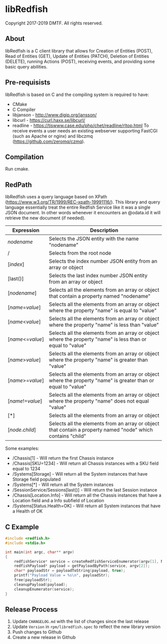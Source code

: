 # libRedfish

Copyright 2017-2019 DMTF. All rights reserved.

## About

libRedfish is a C client library that allows for Creation of Entities (POST), Read of Entities (GET), Update of Entities (PATCH), Deletion of Entities (DELETE), running Actions (POST), receiving events, and providing some basic query abilities.

## Pre-requisists

libRedfish is based on C and the compiling system is required to have:
* CMake
* C Compiler
* libjanson - http://www.digip.org/jansson/
* libcurl - https://curl.haxx.se/libcurl/
* readline - https://tiswww.case.edu/php/chet/readline/rltop.html
To receive events a user needs an existing webserver supporting FastCGI (such as Apache or nginx) and libczmq (https://github.com/zeromq/czmq).

## Compilation

Run cmake.

## RedPath

libRedfish uses a query language based on XPath (https://www.w3.org/TR/1999/REC-xpath-19991116/). This library and query language essentially treat the entire Redfish Service like it was a single JSON document. In other words whenever it encounters an @odata.id it will retrieve the new document (if needed).

| Expression        | Description                                                                                                    |
| ----------------- | -------------------------------------------------------------------------------------------------------------- |
| *nodename*        | Selects the JSON entity with the name "nodename"                                                               |
| /                 | Selects from the root node                                                                                     |
| [*index*]         | Selects the index number JSON entity from an array or object                                                   |
| [last()]          | Selects the last index number JSON entity from an array or object                                              |
| [*nodename*]      | Selects all the elements from an array or object that contain a property named "nodename"                      |
| [*name*=*value*]  | Selects all the elements from an array or object where the property "name" is equal to "value"                 |
| [*name*<*value*]  | Selects all the elements from an array or object where the property "name" is less than "value"                |
| [*name*<=*value*] | Selects all the elements from an array or object where the property "name" is less than or equal to "value"    |
| [*name*>*value*]  | Selects all the elements from an array or object where the property "name" is greater than "value"             |
| [*name*>=*value*] | Selects all the elements from an array or object where the property "name" is greater than or equal to "value" |
| [*name*!=*value*] | Selects all the elements from an array or object where the property "name" does not equal "value"              |
| [*]               | Selects all the elements from an array or object                                                               |
| [*node*.*child*]  | Selects all the elements from an array or object that contain a property named "node" which contains "child"   |

Some examples:

* /Chassis[1] - Will return the first Chassis instance
* /Chassis[SKU=1234] - Will return all Chassis instances with a SKU field equal to 1234
* /Systems[Storage] - Will return all the System instances that have Storage field populated
* /Systems[*] - Will return all the System instances
* /SessionService/Sessions[last()] - Will return the last Session instance
* /Chassis[Location.Info] - Will return all the Chassis instances that have a Location field and a Info subfield of Location
* /Systems[Status.Health=OK] - Will return all System instances that have a Health of OK

## C Example

```C
#include <redfish.h>
#include <stdio.h>

int main(int argc, char** argv)
{
    redfishService* service = createRedfishServiceEnumerator(argv[1], NULL, NULL, 0);
    redfishPayload* payload = getPayloadByPath(service, argv[2]);
    char* payloadStr = payloadToString(payload, true);
    printf("Payload Value = %s\n", payloadStr);
    free(payloadStr);
    cleanupPayload(payload);
    cleanupEnumerator(service);
}
```

## Release Process

1. Update `CHANGELOG.md` with the list of changes since the last release
2. Update `Version` in `rpm/libredfish.spec` to reflect the new library version
3. Push changes to Github
4. Create a new release in Github
